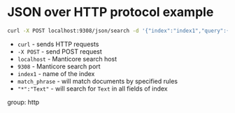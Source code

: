 # JSON over HTTP protocol example

```bash
curl -X POST localhost:9308/json/search -d '{"index":"index1","query":{"match_phrase":{"*":"Text"}}}'
```

- `curl` - sends HTTP requests
- `-X POST` - send POST request
- `localhost` - Manticore search host
- `9308` - Manticore search port
- `index1` - name of the index
- `match_phrase` - will match documents by specified rules
- `"*":"Text"` - will search for `Text` in all fields of index

group: http


